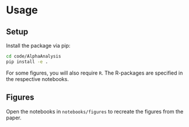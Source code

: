 # Usage

## Setup

Install the package via pip:
 ```bash
cd code/AlphaAnalysis 
pip install -e .
```

For some figures, you will also require `R`. The R-packages are specified in the respective notebooks.

## Figures

Open the notebooks in `notebooks/figures` to recreate the figures from the paper.


